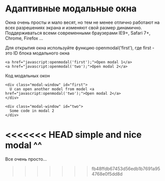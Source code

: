# Адаптивные модальные окна

Окна очень просты и мало весят, но тем не менее отлично работают на всех разрешениях экрана и изменяют свой размер динамично.
Поддерживаться всеми современными браузерами IE9+, Safari 7+, Chrome, Firefox ...

Для открытия окна используйте функцию openmodal('first'), где first - это ID блока модального окна

```
<a href="javascript:openmodal('first');">Open modal 1</a>
<a href="javascript:openmodal('two');">Open modal 2</a>
```

Код модальных окон

```
<div class="modal-window" id="first">
  U can open another model from model <a href="javascript:openmodal('two');">Open modal 2</a>
</div>

<div class="modal-window" id="two">
  Some code in modal 2
</div>
```

<<<<<<< HEAD
simple and nice modal ^^
=======
Все очень просто...
>>>>>>> fb48ffdb67453d56edb1b7691a954768e0f5dd8d
